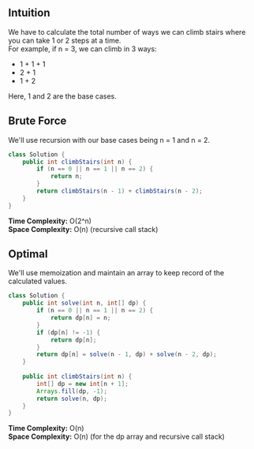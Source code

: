 ## Intuition
We have to calculate the total number of ways we can climb stairs where you can take 1 or 2 steps at a time.  
For example, if n = 3, we can climb in 3 ways:
- 1 + 1 + 1
- 2 + 1
- 1 + 2

Here, 1 and 2 are the base cases.

## Brute Force

We'll use recursion with our base cases being n = 1 and n = 2.

```java
class Solution {
    public int climbStairs(int n) {
        if (n == 0 || n == 1 || n == 2) {
            return n;
        }
        return climbStairs(n - 1) + climbStairs(n - 2);
    }
}
```

**Time Complexity:** O(2^n)  
**Space Complexity:** O(n) (recursive call stack)

## Optimal

We'll use memoization and maintain an array to keep record of the calculated values.

```java
class Solution {
    public int solve(int n, int[] dp) {
        if (n == 0 || n == 1 || n == 2) {
            return dp[n] = n;
        }
        if (dp[n] != -1) {
            return dp[n];
        }
        return dp[n] = solve(n - 1, dp) + solve(n - 2, dp);
    }
    
    public int climbStairs(int n) {
        int[] dp = new int[n + 1];
        Arrays.fill(dp, -1);
        return solve(n, dp);
    }
}
```

**Time Complexity:** O(n)  
**Space Complexity:** O(n) (for the dp array and recursive call stack)